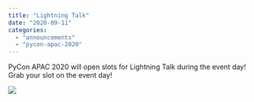 ```yaml
---
title: "Lightning Talk"
date: "2020-09-11"
categories:
  - "announcements"
  - "pycon-apac-2020"
---
```


PyCon APAC 2020 will open slots for Lightning Talk during the event day! Grab your slot on the event day!

![](/archived-images/a-lightning-talk.png?w=1024)
